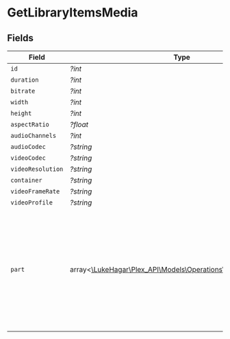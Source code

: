 # GetLibraryItemsMedia


## Fields

| Field                                                                                                                                                                                                                                                                                              | Type                                                                                                                                                                                                                                                                                               | Required                                                                                                                                                                                                                                                                                           | Description                                                                                                                                                                                                                                                                                        | Example                                                                                                                                                                                                                                                                                            |
| -------------------------------------------------------------------------------------------------------------------------------------------------------------------------------------------------------------------------------------------------------------------------------------------------- | -------------------------------------------------------------------------------------------------------------------------------------------------------------------------------------------------------------------------------------------------------------------------------------------------- | -------------------------------------------------------------------------------------------------------------------------------------------------------------------------------------------------------------------------------------------------------------------------------------------------- | -------------------------------------------------------------------------------------------------------------------------------------------------------------------------------------------------------------------------------------------------------------------------------------------------- | -------------------------------------------------------------------------------------------------------------------------------------------------------------------------------------------------------------------------------------------------------------------------------------------------- |
| `id`                                                                                                                                                                                                                                                                                               | *?int*                                                                                                                                                                                                                                                                                             | :heavy_minus_sign:                                                                                                                                                                                                                                                                                 | N/A                                                                                                                                                                                                                                                                                                | 119534                                                                                                                                                                                                                                                                                             |
| `duration`                                                                                                                                                                                                                                                                                         | *?int*                                                                                                                                                                                                                                                                                             | :heavy_minus_sign:                                                                                                                                                                                                                                                                                 | N/A                                                                                                                                                                                                                                                                                                | 11558112                                                                                                                                                                                                                                                                                           |
| `bitrate`                                                                                                                                                                                                                                                                                          | *?int*                                                                                                                                                                                                                                                                                             | :heavy_minus_sign:                                                                                                                                                                                                                                                                                 | N/A                                                                                                                                                                                                                                                                                                | 25025                                                                                                                                                                                                                                                                                              |
| `width`                                                                                                                                                                                                                                                                                            | *?int*                                                                                                                                                                                                                                                                                             | :heavy_minus_sign:                                                                                                                                                                                                                                                                                 | N/A                                                                                                                                                                                                                                                                                                | 3840                                                                                                                                                                                                                                                                                               |
| `height`                                                                                                                                                                                                                                                                                           | *?int*                                                                                                                                                                                                                                                                                             | :heavy_minus_sign:                                                                                                                                                                                                                                                                                 | N/A                                                                                                                                                                                                                                                                                                | 2072                                                                                                                                                                                                                                                                                               |
| `aspectRatio`                                                                                                                                                                                                                                                                                      | *?float*                                                                                                                                                                                                                                                                                           | :heavy_minus_sign:                                                                                                                                                                                                                                                                                 | N/A                                                                                                                                                                                                                                                                                                | 1.85                                                                                                                                                                                                                                                                                               |
| `audioChannels`                                                                                                                                                                                                                                                                                    | *?int*                                                                                                                                                                                                                                                                                             | :heavy_minus_sign:                                                                                                                                                                                                                                                                                 | N/A                                                                                                                                                                                                                                                                                                | 6                                                                                                                                                                                                                                                                                                  |
| `audioCodec`                                                                                                                                                                                                                                                                                       | *?string*                                                                                                                                                                                                                                                                                          | :heavy_minus_sign:                                                                                                                                                                                                                                                                                 | N/A                                                                                                                                                                                                                                                                                                | eac3                                                                                                                                                                                                                                                                                               |
| `videoCodec`                                                                                                                                                                                                                                                                                       | *?string*                                                                                                                                                                                                                                                                                          | :heavy_minus_sign:                                                                                                                                                                                                                                                                                 | N/A                                                                                                                                                                                                                                                                                                | hevc                                                                                                                                                                                                                                                                                               |
| `videoResolution`                                                                                                                                                                                                                                                                                  | *?string*                                                                                                                                                                                                                                                                                          | :heavy_minus_sign:                                                                                                                                                                                                                                                                                 | N/A                                                                                                                                                                                                                                                                                                | 4k                                                                                                                                                                                                                                                                                                 |
| `container`                                                                                                                                                                                                                                                                                        | *?string*                                                                                                                                                                                                                                                                                          | :heavy_minus_sign:                                                                                                                                                                                                                                                                                 | N/A                                                                                                                                                                                                                                                                                                | mkv                                                                                                                                                                                                                                                                                                |
| `videoFrameRate`                                                                                                                                                                                                                                                                                   | *?string*                                                                                                                                                                                                                                                                                          | :heavy_minus_sign:                                                                                                                                                                                                                                                                                 | N/A                                                                                                                                                                                                                                                                                                | 24p                                                                                                                                                                                                                                                                                                |
| `videoProfile`                                                                                                                                                                                                                                                                                     | *?string*                                                                                                                                                                                                                                                                                          | :heavy_minus_sign:                                                                                                                                                                                                                                                                                 | N/A                                                                                                                                                                                                                                                                                                | main 10                                                                                                                                                                                                                                                                                            |
| `part`                                                                                                                                                                                                                                                                                             | array<[\LukeHagar\Plex_API\Models\Operations\GetLibraryItemsPart](../../Models/Operations/GetLibraryItemsPart.md)>                                                                                                                                                                                 | :heavy_minus_sign:                                                                                                                                                                                                                                                                                 | N/A                                                                                                                                                                                                                                                                                                | [<br/>{<br/>"id": 119542,<br/>"key": "/library/parts/119542/1680457526/file.mkv",<br/>"duration": 11558112,<br/>"file": "/movies/Avatar The Way of Water (2022)/Avatar.The.Way.of.Water.2022.2160p.WEB-DL.DDP5.1.Atmos.DV.HDR10.HEVC-CMRG.mkv",<br/>"size": 36158371307,<br/>"container": "mkv",<br/>"videoProfile": "main 10"<br/>}<br/>] |